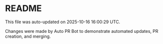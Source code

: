# README

This file was auto-updated on 2025-10-16 16:00:29 UTC.

Changes were made by Auto PR Bot to demonstrate automated updates, PR creation, and merging.
